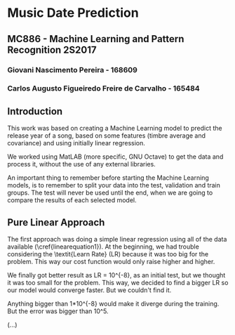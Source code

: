 
# Music Date Prediction
## MC886 - Machine Learning and Pattern Recognition 2S2017

### Giovani Nascimento Pereira - 168609
### Carlos Augusto Figueiredo Freire de Carvalho - 165484

## Introduction

This work was based on creating a Machine Learning model to predict the release year of a song, based on some features (timbre average and covariance) and using initially linear regression.
    
We worked using MatLAB (more specific, GNU Octave) to get the data and process it, without the use of any external libraries.

An important thing to remember before starting the Machine Learning models, is to remember to split your data into the test, validation and train groups. The test will never be used until the end, when we are going to compare the results of each selected model.


## Pure Linear Approach
 
The first approach was doing a simple linear regression using all of the data available (\cref{linearequation1}).
At the beginning, we had trouble considering the \textit{Learn Rate} (LR) because it was too big for the problem. This way our cost function would only raise higher and higher.
    
We finally got better result as LR = 10^{-8}, as an initial test, but we thought it was too small for the problem. This way, we decided to find a bigger LR so our model would converge faster. But we couldn't find it.
    
Anything bigger than 1*10^{-8} would make it diverge during the training.
But the error was bigger than 10^5.
 
 (...)